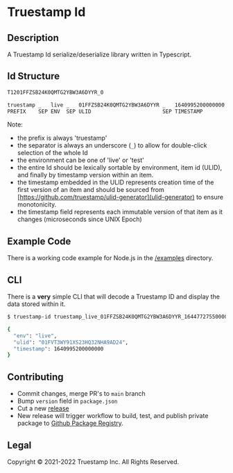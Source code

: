 # Truestamp Id

## Description

A Truestamp Id serialize/deserialize library written in Typescript.

## Id Structure

```txt
T1201FFZSB24K0QMTG2YBW3A6DYYR_0

truestamp _   live _   01FFZSB24K0QMTG2YBW3A6DYYR _   1640995200000000
PREFIX    SEP ENV  SEP ULID                       SEP TIMESTAMP
```

Note:

* the prefix is always 'truestamp'
* the separator is always an underscore (`_`) to allow for double-click selection of the whole Id
* the environment can be one of 'live' or 'test'
* the entire Id should be lexically sortable by environment, item id (ULID), and finally by timestamp version within an item.
* the timestamp embedded in the ULID represents creation time of the first version of an item and should be sourced from [https://github.com/truestamp/ulid-generator](ulid-generator) to ensure monotonicity.
* the timestamp field represents each immutable version of that item as it changes (microseconds since UNIX Epoch)

## Example Code

There is a working code example for Node.js in the [/examples](/examples) directory.

## CLI

There is a **very** simple CLI that will decode a Truestamp ID and
display the data stored within it.

```sh
$ truestamp-id truestamp_live_01FFZSB24K0QMTG2YBW3A6DYYR_1644772755000000

{
  "env": "live",
  "ulid": "01FVT3WY91XS23HQ32NHA9AD24",
  "timestamp": 1640995200000000
}
```

## Contributing

* Commit changes, merge PR's to `main` branch
* Bump `version` field in `package.json`
* Cut a new [release](https://github.com/truestamp/truestamp-id/releases)
* New release will trigger workflow to build, test, and publish private package to [Github Package Registry](https://github.com/truestamp/truestamp-id/packages).

## Legal

Copyright © 2021-2022 Truestamp Inc. All Rights Reserved.
